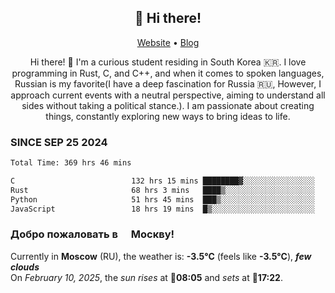 <h2 align="center">👋 Hi there!</h2>
<p align="center">
  <a href="https://urdekcah.ru">Website</a> •
  <a href="https://urdekcah.blog">Blog</a>
</p>

<p align="center">
  Hi there! 👋 I'm a curious student residing in South Korea 🇰🇷. I love programming in Rust, C, and C++, and when it comes to spoken languages, Russian is my favorite(I have a deep fascination for Russia 🇷🇺, However, I approach current events with a neutral perspective, aiming to understand all sides without taking a political stance.). I am passionate about creating things, constantly exploring new ways to bring ideas to life.
</p>

### SINCE SEP 25 2024
<!--START_SECTION:waka-->
<!--LAST_WAKA_UPDATE:2025-02-09 18:25:31-->
```txt
Total Time: 369 hrs 46 mins

C                          132 hrs 15 mins ████████▓░░░░░░░░░░░░░░░░   34.86 %
Rust                       68 hrs 3 mins   ████▒░░░░░░░░░░░░░░░░░░░░   17.94 %
Python                     51 hrs 45 mins  ███▒░░░░░░░░░░░░░░░░░░░░░   13.64 %
JavaScript                 18 hrs 19 mins  █▒░░░░░░░░░░░░░░░░░░░░░░░   04.83 %
```
<!--END_SECTION:waka-->

<h3>Добро пожаловать в <img src="https://cdn-icons-png.flaticon.com/512/197/197408.png" width="13"/> Москву!</h3>

<!--START_SECTION:weather:moscow-->
<!--LAST_WEATHER_UPDATE:2025-02-09 21:18:23-->
Currently in **Moscow** (RU), the weather is: **-3.5°C** (feels like **-3.5°C**), ***few clouds***<br/>
On *February 10, 2025*, the *sun rises* at 🌅**08:05** and *sets* at 🌇**17:22**.
<!--END_SECTION:weather-->
